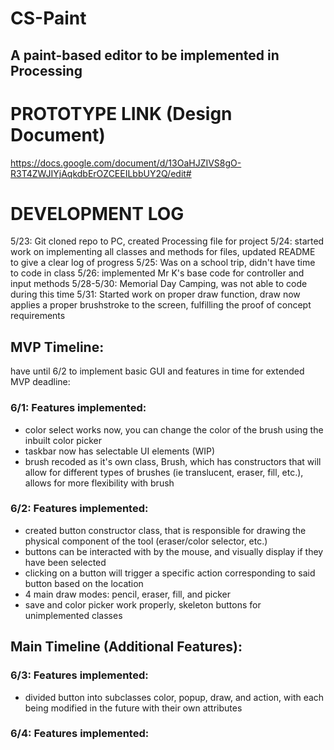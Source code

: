 # CS-Paint
## A paint-based editor to be implemented in Processing

PROTOTYPE LINK (Design Document)
===============================
https://docs.google.com/document/d/13OaHJZIVS8gO-R3T4ZWJIYjAqkdbErOZCEEILbbUY2Q/edit#

DEVELOPMENT LOG
==============
5/23: Git cloned repo to PC, created Processing file for project
5/24: started work on implementing all classes and methods for files, updated README to give a clear log of progress
5/25: Was on a school trip, didn't have time to code in class
5/26: implemented Mr K's base code for controller and input methods
5/28-5/30: Memorial Day Camping, was not able to code during this time
5/31: Started work on proper draw function, draw now applies a proper brushstroke to the screen,
fulfilling the proof of concept requirements

MVP Timeline:
-------------

have until 6/2 to implement basic GUI and features in time for extended MVP deadline:

### 6/1: Features implemented:
- color select works now, you can change the color of the brush using the inbuilt color picker
- taskbar now has selectable UI elements (WIP)
- brush recoded as it's own class, Brush, which has constructors that will allow for different types of brushes (ie translucent, eraser, fill, etc.), allows for more flexibility with brush

### 6/2: Features implemented:
- created button constructor class, that is responsible for drawing the physical component of the tool (eraser/color selector, etc.)
- buttons can be interacted with by the mouse, and visually display if they have been selected
- clicking on a button will trigger a specific action corresponding to said button based on the location
- 4 main draw modes: pencil, eraser, fill, and picker
- save and color picker work properly, skeleton buttons for unimplemented classes

Main Timeline (Additional Features):
-------------

### 6/3: Features implemented:
- divided button into subclasses color, popup, draw, and action, with each being modified in the future with their own attributes

### 6/4: Features implemented:
